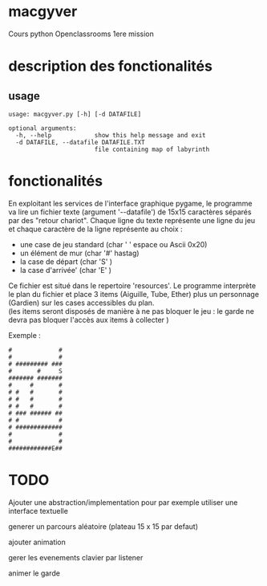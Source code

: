 # macgyver
Cours python Openclassrooms 1ere mission

# description des fonctionalités
## usage
````
usage: macgyver.py [-h] [-d DATAFILE]

optional arguments:
  -h, --help            show this help message and exit
  -d DATAFILE, --datafile DATAFILE.TXT
                        file containing map of labyrinth
````
# fonctionalités
En exploitant les services de l'interface graphique pygame, le programme va lire un fichier texte (argument '--datafile') 
de 15x15 caractères séparés par des "retour chariot". Chaque ligne du texte représente une ligne du jeu et chaque caractère de la ligne représente au choix :
- une case de jeu standard (char ' ' espace ou Ascii 0x20)
- un élément de mur (char '#' hastag)
- la case de départ (char 'S' )
- la case d'arrivée' (char 'E' )

Ce fichier est situé dans le repertoire 'resources'.
Le programme interprète le plan du fichier et place 3 items (Aiguille, Tube, Ether) plus un personnage (Gardien) sur les cases accessibles du plan.<br>
(les items seront disposés de manière à ne pas bloquer le jeu : le garde ne devra pas bloquer l'accès aux items à collecter )

Exemple :
````
#             #
#             #
# ######### ###
#       #     S
####### #######
#     #       #
# #   #       #
# #   #       #
# #   #       #
# ### ###### ##
# #           #
# #############
#             #
#             #
############E##
````


# TODO
Ajouter une abstraction/implementation pour par exemple utiliser une interface textuelle

generer un parcours aléatoire (plateau 15 x 15 par defaut)

ajouter animation

gerer les evenements clavier par listener

animer le garde